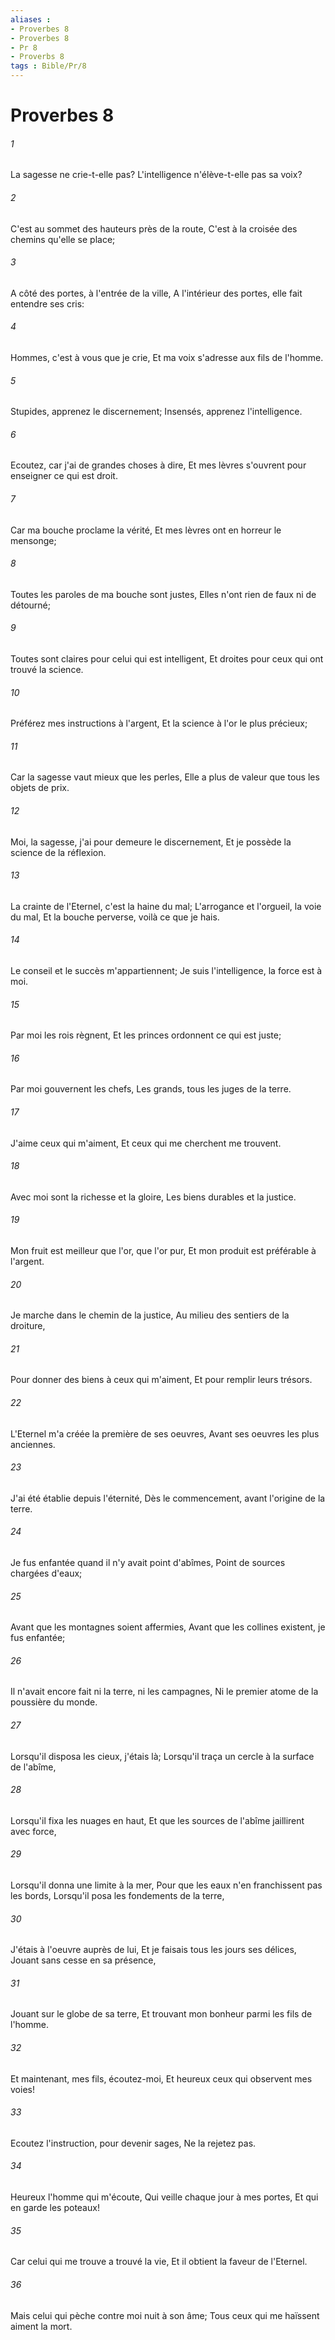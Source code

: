 ```yaml
---
aliases : 
- Proverbes 8
- Proverbes 8
- Pr 8
- Proverbs 8
tags : Bible/Pr/8
---
```


# Proverbes 8

###### 1
La sagesse ne crie-t-elle pas? L'intelligence n'élève-t-elle pas sa voix?
###### 2
C'est au sommet des hauteurs près de la route, C'est à la croisée des chemins qu'elle se place;
###### 3
A côté des portes, à l'entrée de la ville, A l'intérieur des portes, elle fait entendre ses cris:
###### 4
Hommes, c'est à vous que je crie, Et ma voix s'adresse aux fils de l'homme.
###### 5
Stupides, apprenez le discernement; Insensés, apprenez l'intelligence.
###### 6
Ecoutez, car j'ai de grandes choses à dire, Et mes lèvres s'ouvrent pour enseigner ce qui est droit.
###### 7
Car ma bouche proclame la vérité, Et mes lèvres ont en horreur le mensonge;
###### 8
Toutes les paroles de ma bouche sont justes, Elles n'ont rien de faux ni de détourné;
###### 9
Toutes sont claires pour celui qui est intelligent, Et droites pour ceux qui ont trouvé la science.
###### 10
Préférez mes instructions à l'argent, Et la science à l'or le plus précieux;
###### 11
Car la sagesse vaut mieux que les perles, Elle a plus de valeur que tous les objets de prix.
###### 12
Moi, la sagesse, j'ai pour demeure le discernement, Et je possède la science de la réflexion.
###### 13
La crainte de l'Eternel, c'est la haine du mal; L'arrogance et l'orgueil, la voie du mal, Et la bouche perverse, voilà ce que je hais.
###### 14
Le conseil et le succès m'appartiennent; Je suis l'intelligence, la force est à moi.
###### 15
Par moi les rois règnent, Et les princes ordonnent ce qui est juste;
###### 16
Par moi gouvernent les chefs, Les grands, tous les juges de la terre.
###### 17
J'aime ceux qui m'aiment, Et ceux qui me cherchent me trouvent.
###### 18
Avec moi sont la richesse et la gloire, Les biens durables et la justice.
###### 19
Mon fruit est meilleur que l'or, que l'or pur, Et mon produit est préférable à l'argent.
###### 20
Je marche dans le chemin de la justice, Au milieu des sentiers de la droiture,
###### 21
Pour donner des biens à ceux qui m'aiment, Et pour remplir leurs trésors.
###### 22
L'Eternel m'a créée la première de ses oeuvres, Avant ses oeuvres les plus anciennes.
###### 23
J'ai été établie depuis l'éternité, Dès le commencement, avant l'origine de la terre.
###### 24
Je fus enfantée quand il n'y avait point d'abîmes, Point de sources chargées d'eaux;
###### 25
Avant que les montagnes soient affermies, Avant que les collines existent, je fus enfantée;
###### 26
Il n'avait encore fait ni la terre, ni les campagnes, Ni le premier atome de la poussière du monde.
###### 27
Lorsqu'il disposa les cieux, j'étais là; Lorsqu'il traça un cercle à la surface de l'abîme,
###### 28
Lorsqu'il fixa les nuages en haut, Et que les sources de l'abîme jaillirent avec force,
###### 29
Lorsqu'il donna une limite à la mer, Pour que les eaux n'en franchissent pas les bords, Lorsqu'il posa les fondements de la terre,
###### 30
J'étais à l'oeuvre auprès de lui, Et je faisais tous les jours ses délices, Jouant sans cesse en sa présence,
###### 31
Jouant sur le globe de sa terre, Et trouvant mon bonheur parmi les fils de l'homme.
###### 32
Et maintenant, mes fils, écoutez-moi, Et heureux ceux qui observent mes voies!
###### 33
Ecoutez l'instruction, pour devenir sages, Ne la rejetez pas.
###### 34
Heureux l'homme qui m'écoute, Qui veille chaque jour à mes portes, Et qui en garde les poteaux!
###### 35
Car celui qui me trouve a trouvé la vie, Et il obtient la faveur de l'Eternel.
###### 36
Mais celui qui pèche contre moi nuit à son âme; Tous ceux qui me haïssent aiment la mort.
